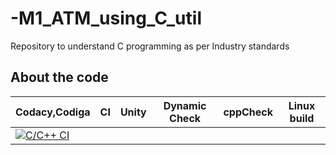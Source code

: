 # -M1_ATM_using_C_util
Repository to understand C programming as per Industry standards
## About the code
| Codacy,Codiga | CI | Unity | Dynamic Check | cppCheck | Linux build | 
| --- | --- | --- | --- | --- | --- | 
[![C/C++ CI](https://github.com/Ramsaivardhanguttula/M1_ATMwithC_util/actions/workflows/Windows.yml/badge.svg)](https://github.com/Ramsaivardhanguttula/M1_ATMwithC_util/actions/workflows/Windows.yml)|
